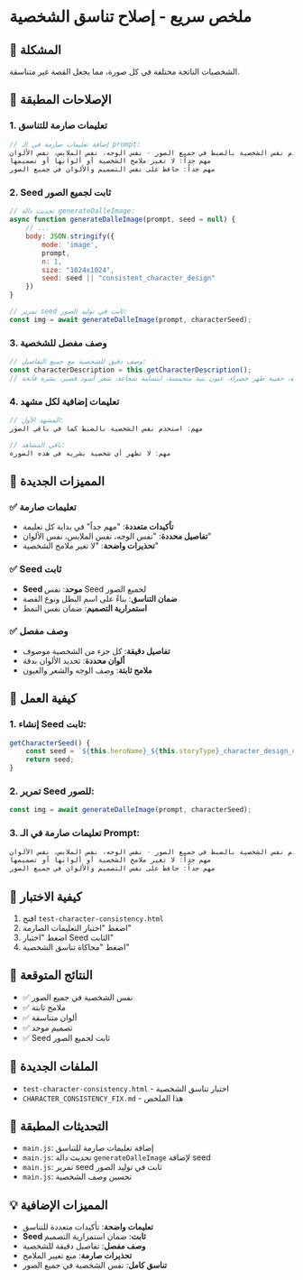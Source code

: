 # ملخص سريع - إصلاح تناسق الشخصية

## 🎯 المشكلة
الشخصيات الناتجة مختلفة في كل صورة، مما يجعل القصة غير متناسقة.

## 🔧 الإصلاحات المطبقة

### 1. تعليمات صارمة للتناسق
```javascript
// إضافة تعليمات صارمة في الـ prompt:
مهم جداً: استخدم نفس الشخصية بالضبط في جميع الصور - نفس الوجه، نفس الملابس، نفس الألوان
مهم جداً: لا تغير ملامح الشخصية أو ألوانها أو تصميمها
مهم جداً: حافظ على نفس التصميم والألوان في جميع الصور
```

### 2. Seed ثابت لجميع الصور
```javascript
// تحديث دالة generateDalleImage:
async function generateDalleImage(prompt, seed = null) {
    // ...
    body: JSON.stringify({
        mode: 'image',
        prompt,
        n: 1,
        size: "1024x1024",
        seed: seed || "consistent_character_design"
    })
}

// تمرير seed ثابت في توليد الصور:
const img = await generateDalleImage(prompt, characterSeed);
```

### 3. وصف مفصل للشخصية
```javascript
// وصف دقيق للشخصية مع جميع التفاصيل:
const characterDescription = this.getCharacterDescription();
// مثال: "ملابس مغامرة زرقاء وحمراء، قبعة بنية، حقيبة ظهر خضراء، عيون بنية متحمسة، ابتسامة شجاعة، شعر أسود قصير، بشرة فاتحة"
```

### 4. تعليمات إضافية لكل مشهد
```javascript
// المشهد الأول:
مهم: استخدم نفس الشخصية بالضبط كما في باقي الصور

// باقي المشاهد:
مهم: لا تظهر أي شخصية بشرية في هذه الصورة
```

## 🚀 المميزات الجديدة

### ✅ تعليمات صارمة
- **تأكيدات متعددة**: "مهم جداً" في بداية كل تعليمة
- **تفاصيل محددة**: "نفس الوجه، نفس الملابس، نفس الألوان"
- **تحذيرات واضحة**: "لا تغير ملامح الشخصية"

### ✅ Seed ثابت
- **Seed موحد**: نفس Seed لجميع الصور
- **ضمان التناسق**: بناءً على اسم البطل ونوع القصة
- **استمرارية التصميم**: ضمان نفس النمط

### ✅ وصف مفصل
- **تفاصيل دقيقة**: كل جزء من الشخصية موصوف
- **ألوان محددة**: تحديد الألوان بدقة
- **ملامح ثابتة**: وصف الوجه والشعر والعيون

## 📝 كيفية العمل

### 1. إنشاء Seed ثابت:
```javascript
getCharacterSeed() {
    const seed = `${this.heroName}_${this.storyType}_character_design_consistent`;
    return seed;
}
```

### 2. تمرير Seed للصور:
```javascript
const img = await generateDalleImage(prompt, characterSeed);
```

### 3. تعليمات صارمة في الـ Prompt:
```javascript
مهم جداً: استخدم نفس الشخصية بالضبط في جميع الصور - نفس الوجه، نفس الملابس، نفس الألوان
مهم جداً: لا تغير ملامح الشخصية أو ألوانها أو تصميمها
مهم جداً: حافظ على نفس التصميم والألوان في جميع الصور
```

## 🧪 كيفية الاختبار
1. افتح `test-character-consistency.html`
2. اضغط "اختبار التعليمات الصارمة"
3. اضغط "اختبار Seed الثابت"
4. اضغط "محاكاة تناسق الشخصية"

## 🎯 النتائج المتوقعة
- ✅ نفس الشخصية في جميع الصور
- ✅ ملامح ثابتة
- ✅ ألوان متناسقة
- ✅ تصميم موحد
- ✅ Seed ثابت لجميع الصور

## 📁 الملفات الجديدة
- `test-character-consistency.html` - اختبار تناسق الشخصية
- `CHARACTER_CONSISTENCY_FIX.md` - هذا الملخص

## 🔄 التحديثات المطبقة
- `main.js`: إضافة تعليمات صارمة للتناسق
- `main.js`: تحديث دالة `generateDalleImage` لإضافة seed
- `main.js`: تمرير seed ثابت في توليد الصور
- `main.js`: تحسين وصف الشخصية

## 💡 المميزات الإضافية
- **تعليمات واضحة**: تأكيدات متعددة للتناسق
- **Seed ثابت**: ضمان استمرارية التصميم
- **وصف مفصل**: تفاصيل دقيقة للشخصية
- **تحذيرات صارمة**: منع تغيير الملامح
- **تناسق كامل**: نفس الشخصية في جميع الصور 